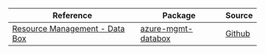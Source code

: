 | Reference | Package | Source |
|---|---|---|
|[Resource Management - Data Box](mgmt-databox-readme.md)|[azure-mgmt-databox](https://pypi.org/project/azure-mgmt-databox)|[Github](https://github.com/Azure/azure-sdk-for-python)|
